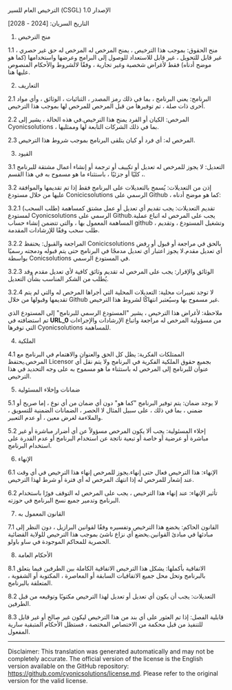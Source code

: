 الترخيص العام للسير (CSGL)
الإصدار 1.0

التاريخ السريان: [2024 - 2028]

1. منح الترخيص

1.1 منح الحقوق: بموجب هذا الترخيص ، يمنح المرخص له المرخص له حق غير حصري ، غير قابل للتحويل ، غير قابل للاستعداد للوصول إلى البرامج وعرضها واستخدامها (كما هو موضح أدناه) فقط لأغراض شخصية وغير تجارية ، وفقًا لالشروط والأحكام المنصوص عليها هنا.

2. التعاريف

2.1 البرنامج: يعني البرنامج ، بما في ذلك رمز المصدر ، الثنائيات ، الوثائق ، وأي مواد أخرى ذات صلة ، تم توفيرها من قبل المرخص للمرخص لها بموجب هذا الترخيص.

2.2 المرخص: الكيان أو الفرد يمنح هذا الترخيص.في هذه الحالة ، يشير إلى Cyonicsolutions ، بما في ذلك الشركات التابعة لها وممثليها.

2.3 المرخص له: أي فرد أو كيان يتلقى البرنامج بموجب شروط هذا الترخيص.

3. القيود

3.1 التعديل: لا يجوز للمرخص له تعديل أو تكييف أو ترجمة أو إنشاء أعمال مشتقة للبرنامج ، كليًا أو جزئيًا ، باستثناء ما هو مسموح به في هذا القسم.

3.2 إذن من التعديلات: يُسمح بالتعديلات على البرنامج فقط إذا تم تقديمها والموافقة عليها من خلال مستودع Conicicsolutions الرسمي على Github ، كما هو موضح أدناه:

3.2.1 تقديم التعديلات: يجب تقديم أي تعديل أو عمل مشتق كمساهمة (طلب السحب) لمستودع Cyonicsolutions الرسمي على Github.يجب على المرخص له اتباع عملية المساهمة المعمول بها ، والتي تتضمن إنشاء حساب github ، وتشغيل المستودع ، وتقديم طلب سحب وفقًا للإرشادات المقدمة.

3.2.2 المراجعة والقبول: يحتفظ Conicicsolutions بالحق في مراجعة أو قبول أو رفض أي تعديل مقدم.لا يجوز اعتبار أي تعديل مدمجًا في البرنامج حتى يتم قبوله ودمجته رسميًا بواسطة Conicsolutions في المستودع الرسمي.

3.2.3 الوثائق والإقرار: يجب على المرخص له تقديم وثائق كافية لأي تعديل مقدم وقد يُطلب من الشكر المناسب بشأن التعديل.

3.2.4 لا توجد تغييرات محلية: التعديلات المحلية التي أجراها المرخص له والتي لم يتم تقديمها وقبولها من خلال Github غير مسموح بها وسيُعتبر انتهاكًا لشروط هذا الترخيص.

ملاحظة: لأغراض هذا الترخيص ، يشير "المستودع الرسمي للبرنامج" إلى المستودع الذي تم استضافته في __URL_0__ من مسؤولية المرخص له مراجعة واتباع الإرشادات والإجراءات التي توفرها Cyonicsolutions للمساهمة.

4. الملكية

4.1 الممتلكات الفكرية: يظل كل الحق والعنوان والاهتمام في البرنامج مع المرخص.يحتفظ Licensor بجميع حقوق الملكية الفكرية في البرنامج ولا يتم نقل أي عنوان للبرنامج إلى المرخص له باستثناء ما هو مسموح به على وجه التحديد في هذا الترخيص.

5. ضمانات وإخلاء المسئولية

5.1 لا يوجد ضمان: يتم توفير البرنامج "كما هو" دون أي ضمان من أي نوع ، إما صريح أو ضمني ، بما في ذلك ، على سبيل المثال لا الحصر ، الضمانات الضمنية للتسويق ، والملاءمة لغرض معين ، أو عدم التعبير.

5.2 إخلاء المسئولية: يجب ألا يكون المرخص مسؤولاً عن أي أضرار مباشرة أو غير مباشرة أو عرضية أو خاصة أو تبعية ناتجة عن استخدام البرنامج أو عدم القدرة على استخدام البرنامج.

6. الإنهاء

6.1 الإنهاء: هذا الترخيص فعال حتى إنهاء.يجوز للمرخص إنهاء هذا الترخيص في أي وقت عند إشعار للمرخص له إذا انتهك المرخص له أي فترة أو شرط لهذا الترخيص.

6.2 تأثير الإنهاء: عند إنهاء هذا الترخيص ، يجب على المرخص له التوقف فورًا باستخدام البرنامج وتدمير جميع نسخ البرنامج في حوزته.

7. القانون المعمول به

7.1 القانون الحاكم: يخضع هذا الترخيص وتفسيره وفقًا لقوانين البرازيل ، دون النظر إلى مبادئها في مبادئ القوانين.يخضع أي نزاع ناشئ بموجب هذا الترخيص للولاية القضائية الحصرية للمحاكم الموجودة في ساو باولو.

8. الأحكام العامة

8.1 الاتفاقية بأكملها: يشكل هذا الترخيص الاتفاقية الكاملة بين الطرفين فيما يتعلق بالبرنامج وتحل محل جميع الاتفاقيات السابقة أو المعاصرة ، المكتوبة أو الشفوية ، المتعلقة بالبرنامج.

8.2 التعديلات: يجب أن يكون أي تعديل أو تعديل لهذا الترخيص مكتوبًا وتوقيعه من قبل الطرفين.

8.3 قابلية الفصل: إذا تم العثور على أي بند من هذا الترخيص ليكون غير صالح أو غير قابل للتنفيذ من قبل محكمة من الاختصاص المختصة ، فستظل الأحكام المتبقية سارية المفعول.

---
Disclaimer: This translation was generated automatically and may not be completely accurate. The official version of the license is the English version available on the GitHub repository: https://github.com/cyonicsolutions/license.md. Please refer to the original version for the valid license.